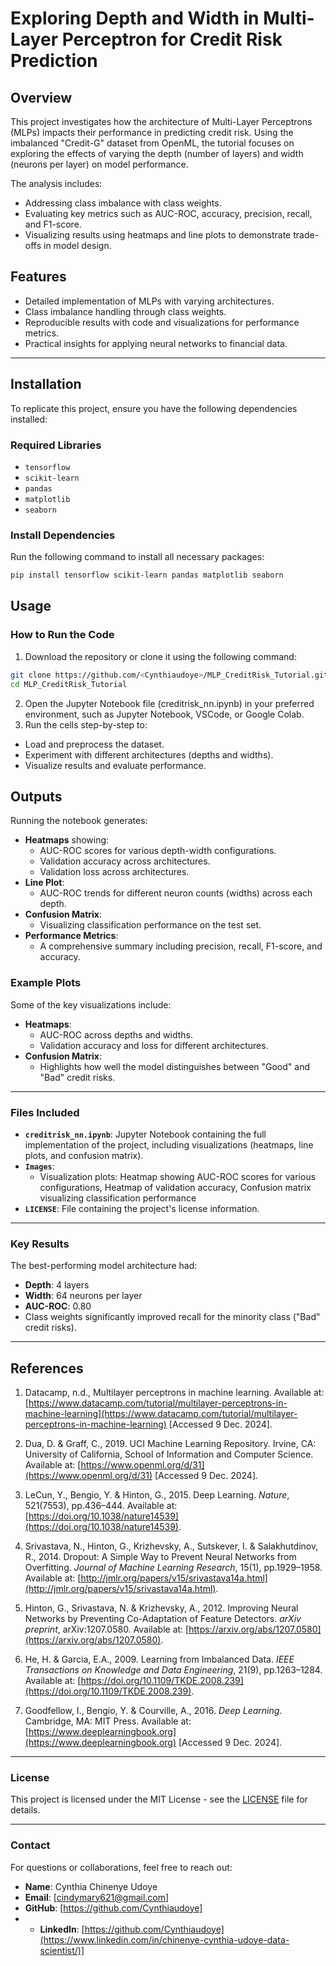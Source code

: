 # Exploring Depth and Width in Multi-Layer Perceptron for Credit Risk Prediction

## Overview
This project investigates how the architecture of Multi-Layer Perceptrons (MLPs) impacts their performance in predicting credit risk. Using the imbalanced "Credit-G" dataset from OpenML, the tutorial focuses on exploring the effects of varying the depth (number of layers) and width (neurons per layer) on model performance.

The analysis includes:
- Addressing class imbalance with class weights.
- Evaluating key metrics such as AUC-ROC, accuracy, precision, recall, and F1-score.
- Visualizing results using heatmaps and line plots to demonstrate trade-offs in model design.

## Features
- Detailed implementation of MLPs with varying architectures.
- Class imbalance handling through class weights.
- Reproducible results with code and visualizations for performance metrics.
- Practical insights for applying neural networks to financial data.

---

## Installation
To replicate this project, ensure you have the following dependencies installed:

### Required Libraries
- `tensorflow`
- `scikit-learn`
- `pandas`
- `matplotlib`
- `seaborn`

### Install Dependencies
Run the following command to install all necessary packages:
```bash
pip install tensorflow scikit-learn pandas matplotlib seaborn
```
## Usage
### How to Run the Code
1. Download the repository or clone it using the following command:
```bash
git clone https://github.com/<Cynthiaudoye>/MLP_CreditRisk_Tutorial.git
cd MLP_CreditRisk_Tutorial
```
2. Open the Jupyter Notebook file (creditrisk_nn.ipynb) in your preferred environment, such as Jupyter Notebook, VSCode, or Google Colab.
3. Run the cells step-by-step to:
- Load and preprocess the dataset.
- Experiment with different architectures (depths and widths).
- Visualize results and evaluate performance.

## Outputs

Running the notebook generates:

- **Heatmaps** showing:
  - AUC-ROC scores for various depth-width configurations.
  - Validation accuracy across architectures.
  - Validation loss across architectures.
- **Line Plot**:
  - AUC-ROC trends for different neuron counts (widths) across each depth.
- **Confusion Matrix**:
  - Visualizing classification performance on the test set.
- **Performance Metrics**:
  - A comprehensive summary including precision, recall, F1-score, and accuracy.

### Example Plots
Some of the key visualizations include:

- **Heatmaps**:
  - AUC-ROC across depths and widths.
  - Validation accuracy and loss for different architectures.
- **Confusion Matrix**:
  - Highlights how well the model distinguishes between "Good" and "Bad" credit risks.

---

### Files Included
- **`creditrisk_nn.ipynb`**: Jupyter Notebook containing the full implementation of the project, including visualizations (heatmaps, line plots, and confusion matrix).
- **`Images`**:
  - Visualization plots: Heatmap showing AUC-ROC scores for various configurations, Heatmap of validation accuracy, Confusion matrix visualizing classification performance
- **`LICENSE`**: File containing the project's license information.

---

### Key Results
The best-performing model architecture had:
- **Depth**: 4 layers
- **Width**: 64 neurons per layer
- **AUC-ROC**: 0.80
- Class weights significantly improved recall for the minority class ("Bad" credit risks).

---

## References

1. Datacamp, n.d., Multilayer perceptrons in machine learning. Available at: [https://www.datacamp.com/tutorial/multilayer-perceptrons-in-machine-learning](https://www.datacamp.com/tutorial/multilayer-perceptrons-in-machine-learning) [Accessed 9 Dec. 2024].

2. Dua, D. & Graff, C., 2019. UCI Machine Learning Repository. Irvine, CA: University of California, School of Information and Computer Science. Available at: [https://www.openml.org/d/31](https://www.openml.org/d/31) [Accessed 9 Dec. 2024].

3. LeCun, Y., Bengio, Y. & Hinton, G., 2015. Deep Learning. *Nature*, 521(7553), pp.436–444. Available at: [https://doi.org/10.1038/nature14539](https://doi.org/10.1038/nature14539).

4. Srivastava, N., Hinton, G., Krizhevsky, A., Sutskever, I. & Salakhutdinov, R., 2014. Dropout: A Simple Way to Prevent Neural Networks from Overfitting. *Journal of Machine Learning Research*, 15(1), pp.1929–1958. Available at: [http://jmlr.org/papers/v15/srivastava14a.html](http://jmlr.org/papers/v15/srivastava14a.html).

5. Hinton, G., Srivastava, N. & Krizhevsky, A., 2012. Improving Neural Networks by Preventing Co-Adaptation of Feature Detectors. *arXiv preprint*, arXiv:1207.0580. Available at: [https://arxiv.org/abs/1207.0580](https://arxiv.org/abs/1207.0580).

6. He, H. & Garcia, E.A., 2009. Learning from Imbalanced Data. *IEEE Transactions on Knowledge and Data Engineering*, 21(9), pp.1263–1284. Available at: [https://doi.org/10.1109/TKDE.2008.239](https://doi.org/10.1109/TKDE.2008.239).

7. Goodfellow, I., Bengio, Y. & Courville, A., 2016. *Deep Learning*. Cambridge, MA: MIT Press. Available at: [https://www.deeplearningbook.org](https://www.deeplearningbook.org) [Accessed 9 Dec. 2024].

---

### License
This project is licensed under the MIT License - see the [LICENSE](LICENSE) file for details.

---

### Contact
For questions or collaborations, feel free to reach out:

- **Name**: Cynthia Chinenye Udoye
- **Email**: [cindymary621@gmail.com]
- **GitHub**: [https://github.com/Cynthiaudoye]
- - **LinkedIn**: [https://github.com/Cynthiaudoye](https://www.linkedin.com/in/chinenye-cynthia-udoye-data-scientist/)]
